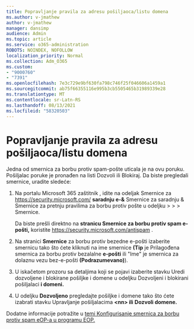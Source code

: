 ```yaml
---
title: Popravljanje pravila za adresu pošiljaoca/listu domena
ms.author: v-jmathew
author: v-jmathew
manager: dansimp
audience: Admin
ms.topic: article
ms.service: o365-administration
ROBOTS: NOINDEX, NOFOLLOW
localization_priority: Normal
ms.collection: Adm_O365
ms.custom:
- "9000760"
- "7391"
ms.openlocfilehash: 7e3c729e9bf630fa798c746f25f046606a1459a1
ms.sourcegitcommit: ab75f66355116e995b3cb5505465b31989339e28
ms.translationtype: MT
ms.contentlocale: sr-Latn-RS
ms.lasthandoff: 08/13/2021
ms.locfileid: "58320503"
---
```

# <a name="fix-sender-addressdomain-list-rules"></a>Popravljanje pravila za adresu pošiljaoca/listu domena

Jedna od smernica za borbu protiv spam-pošte uticala je na ovu poruku. Pošiljalac poruke je pronađen na listi Dozvoli ili Blokiraj. Da biste pregledali smernice, uradite sledeće:

1. Na portalu Microsoft 365 zaštitnik , idite na odeljak Smernice za <https://security.microsoft.com/> **saradnju e-&** Smernice za saradnju & Smernice za pretnju pravilima za borbu protiv pošte u odeljku \>  \>  \>  Smernice. 

   Da biste prešli direktno na **stranicu Smernice za borbu protiv spam e-pošti,** koristite <https://security.microsoft.com/antispam> .

2. Na stranici **Smernice** za borbu protiv bezedne e-pošti izaberite smernicu tako  što ćete kliknuti na ime smernice **(Tip** je Prilagođena smernica za borbu protiv bezalalne **e-pošti** ili "Ime" je smernica za dolaznu vezu bez-e-pošti **(Podrazumevano)**).
3. U iskačetom prozoru  sa detaljima koji se pojavi izaberite stavku Uredi dozvoljene i blokirane pošiljke i domene u odeljku Dozvoljeni i blokirani pošiljalaci **i domeni.**
4. U odeljku **Dozvoljeno** pregledajte pošiljke i domene tako što ćete izabrati stavku Upravljanje pošiljalacima **\<nn\> ili** **Dozvoli domene.**

Dodatne informacije potražite u [temi Konfigurisanje smernica za borbu protiv spam eOP-a u programu EOP.](https://docs.microsoft.com/microsoft-365/security/office-365-security/configure-your-spam-filter-policies)
